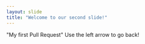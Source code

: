 ```yaml
---
layout: slide
title: "Welcome to our second slide!"
---
```

"My first Pull Request"
Use the left arrow to go back!
